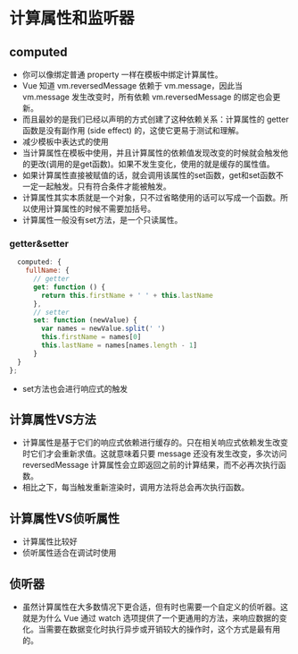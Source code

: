 # 计算属性和监听器

## computed

* 你可以像绑定普通 property 一样在模板中绑定计算属性。
* Vue 知道 vm.reversedMessage 依赖于 vm.message，因此当 vm.message 发生改变时，所有依赖 vm.reversedMessage 的绑定也会更新。
* 而且最妙的是我们已经以声明的方式创建了这种依赖关系：计算属性的 getter 函数是没有副作用 (side effect) 的，这使它更易于测试和理解。
* 减少模板中表达式的使用
* 当计算属性在模板中使用，并且计算属性的依赖值发现改变的时候就会触发他的更改(调用的是get函数)。如果不发生变化，使用的就是缓存的属性值。
* 如果计算属性直接被赋值的话，就会调用该属性的set函数，get和set函数不一定一起触发。只有符合条件才能被触发。
* 计算属性其实本质就是一个对象，只不过省略使用的话可以写成一个函数。所以使用计算属性的时候不需要加括号。
* 计算属性一般没有set方法，是一个只读属性。

### getter&setter

```javascript
  computed: {
    fullName: {
      // getter
      get: function () {
        return this.firstName + ' ' + this.lastName
      },
      // setter
      set: function (newValue) {
        var names = newValue.split(' ')
        this.firstName = names[0]
        this.lastName = names[names.length - 1]
      }
  }
};
```

* set方法也会进行响应式的触发

## 计算属性VS方法

* 计算属性是基于它们的响应式依赖进行缓存的。只在相关响应式依赖发生改变时它们才会重新求值。这就意味着只要 message 还没有发生改变，多次访问 reversedMessage 计算属性会立即返回之前的计算结果，而不必再次执行函数。
* 相比之下，每当触发重新渲染时，调用方法将总会再次执行函数。

## 计算属性VS侦听属性

* 计算属性比较好
* 侦听属性适合在调试时使用

## 侦听器

* 虽然计算属性在大多数情况下更合适，但有时也需要一个自定义的侦听器。这就是为什么 Vue 通过 watch 选项提供了一个更通用的方法，来响应数据的变化。当需要在数据变化时执行异步或开销较大的操作时，这个方式是最有用的。